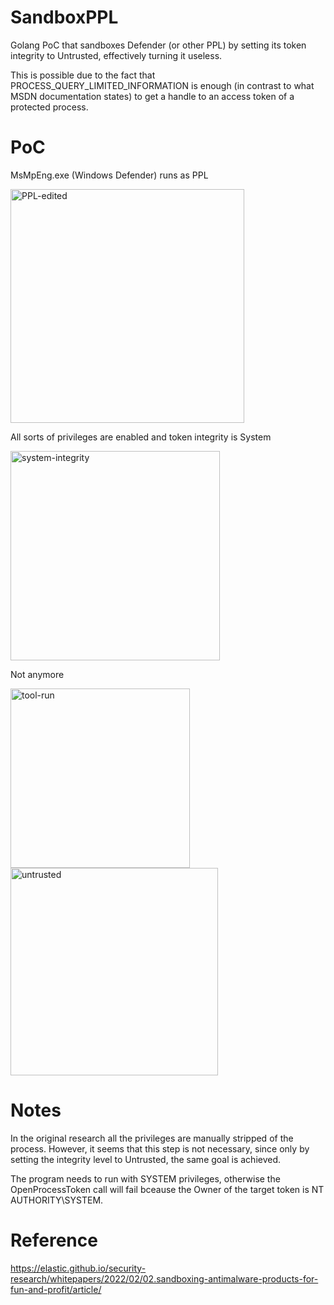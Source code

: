 # SandboxPPL
Golang PoC that sandboxes Defender (or other PPL) by setting its token integrity to Untrusted, effectively turning it useless.

This is possible due to the fact that PROCESS_QUERY_LIMITED_INFORMATION is enough (in contrast to what MSDN documentation states) to get a handle to an access token of a protected process.

# PoC
MsMpEng.exe (Windows Defender) runs as PPL

<img width="374" alt="PPL-edited" src="https://user-images.githubusercontent.com/23586140/153692170-82a06188-903e-4d9b-a523-7f9a640ba3b9.png">

All sorts of privileges are enabled and token integrity is System

<img width="335" alt="system-integrity" src="https://user-images.githubusercontent.com/23586140/153692254-1a3c4adb-dedc-414f-a98a-e9fca4889ea8.png">

Not anymore

<img width="287" alt="tool-run" src="https://user-images.githubusercontent.com/23586140/153692359-8a1565cb-a034-4840-8261-45622d7b9849.PNG">

<img width="332" alt="untrusted" src="https://user-images.githubusercontent.com/23586140/153692364-5be541f5-71d5-4341-81fc-49cd66feed4f.png">

# Notes
In the original research all the privileges are manually stripped of the process. However, it seems that this step is not necessary, since only by setting the integrity level to Untrusted, the same goal is achieved.

The program needs to run with SYSTEM privileges, otherwise the OpenProcessToken call will fail bceause the Owner of the target token is NT AUTHORITY\SYSTEM.

# Reference 

https://elastic.github.io/security-research/whitepapers/2022/02/02.sandboxing-antimalware-products-for-fun-and-profit/article/
